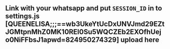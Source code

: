 ## Link with your whatsapp and put `SESSION_ID` in to settings.js [QUEENELISA;;;==wb3UkeYtUcDxUNVJmd29EZtJGMtpnMhZ0MK10REl0Su5WQCZEb2EXOfhUejo0NiFFbsJ1apwd=824950274329] upload here
